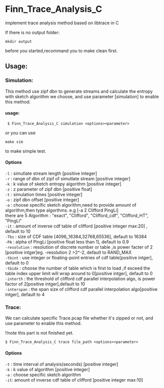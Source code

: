 # Finn_Trace_Analysis_C
implement trace analysis method based on libtrace in C  



If there is no output folder:
```
mkdir output
```
before you started,recommand you to make clean first.

## Usage: 
 
### Simulation:  
This method use zipf dbn to generate streams and calculate the entropy with sketch algorithm we choose, and use parameter [simulation] to enable this method.
#### usage:  
    
```
 $ Finn_Trace_Analysis_C simulation <options><parameter>
```
or you can use 
```
make sim 
```
to make simple test.
#### Options

`-l` : simutlate stream length [positive integer]  
`-r` :  range of dbn of zipf of simutlate stream [positive integer]    
`-k` :  k value of sketch entropy algorithm [positive integer]     
`-z` :  z parameter of zipf dbn   [positive float]  
`-t` :  simulation times  [positive integer]   
`-o` :  zipf dbn offset  [positive integer]  
`-a` :  choose specific sketch algorithm,need to provide amount of algorithm,then type algorthms. e.g [-a 2 Clifford PingLi]   
  there are 5 Algorithm  :
"exact",
"Clifford",
"Clifford_cdf",
"Clifford_HT",
"PingLi"  
`-it` :   amount of inverse cdf table of clifford  [positive integer max:20] , default to 10   
`-Tbs` : size of CDF table [4096,,16384,32768,65536], default to 16384  
`-PA` : alpha of PingLi [positive float less than 1], default to 0.9  
`-resolution` : resolution of discrete number or table ,is power facter of 2 [positive intger]eg. -resolution 2 >2^-2, default to RAND_MAX  
`-tbint` : use integer or floating-point entries of cdf table[positive intger], default to 0  
`-tbidx` : choose the number of table which is first to load ,if exceed the table index upper limit will wrap around to 0[positive intger], default to 0  
`-interth` : the threshold of clifford cdf parallel interpolation algo, is power factor of 2[positive intger],default to 10  
`-interspan` : the span size of clifford  cdf parallel interpolation algo[positive intger], default to 4  



### Trace:
We can calculate specific Trace.pcap file whether it's zipped or not, and use parameter <trace> to enable this method.

!!note this part is not finished yet.

```
$ Finn_Trace_Analysis_C trace file_path <options><parameter>
```


#### Options

`-t` : time interval of analysis(seconds) [positive integer]   
`-k` : k value of algorithm   [positive integer]  
`-a` : choose specific sketch algorithm  
`-it`:  amount of inverse cdf table of clifford  [positive integer max:10]    